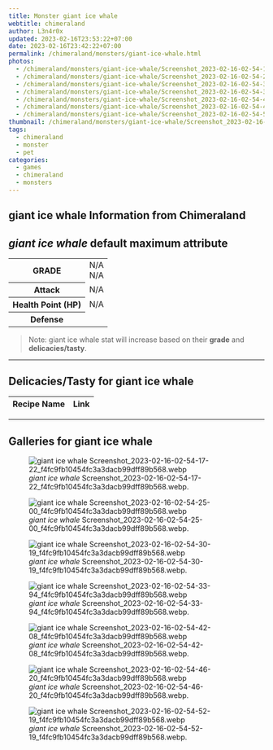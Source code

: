 ```yaml
---
title: Monster giant ice whale
webtitle: chimeraland
author: L3n4r0x
updated: 2023-02-16T23:53:22+07:00
date: 2023-02-16T23:42:22+07:00
permalink: /chimeraland/monsters/giant-ice-whale.html
photos:
  - /chimeraland/monsters/giant-ice-whale/Screenshot_2023-02-16-02-54-17-22_f4fc9fb10454fc3a3dacb99dff89b568.webp
  - /chimeraland/monsters/giant-ice-whale/Screenshot_2023-02-16-02-54-25-00_f4fc9fb10454fc3a3dacb99dff89b568.webp
  - /chimeraland/monsters/giant-ice-whale/Screenshot_2023-02-16-02-54-30-19_f4fc9fb10454fc3a3dacb99dff89b568.webp
  - /chimeraland/monsters/giant-ice-whale/Screenshot_2023-02-16-02-54-33-94_f4fc9fb10454fc3a3dacb99dff89b568.webp
  - /chimeraland/monsters/giant-ice-whale/Screenshot_2023-02-16-02-54-42-08_f4fc9fb10454fc3a3dacb99dff89b568.webp
  - /chimeraland/monsters/giant-ice-whale/Screenshot_2023-02-16-02-54-46-20_f4fc9fb10454fc3a3dacb99dff89b568.webp
  - /chimeraland/monsters/giant-ice-whale/Screenshot_2023-02-16-02-54-52-19_f4fc9fb10454fc3a3dacb99dff89b568.webp
thumbnail: /chimeraland/monsters/giant-ice-whale/Screenshot_2023-02-16-02-54-17-22_f4fc9fb10454fc3a3dacb99dff89b568.webp
tags:
  - chimeraland
  - monster
  - pet
categories:
  - games
  - chimeraland
  - monsters
---
```


<link
  rel="stylesheet"
  href="https://rawcdn.githack.com/dimaslanjaka/Web-Manajemen/870a349/css/bootstrap-5-3-0-alpha3-wrapper.css"
/>
<section id="bootstrap-wrapper">
  <div data-bs-theme="dark">
    <h2>giant ice whale Information from Chimeraland</h2>
    <h2 id="attribute"><i>giant ice whale</i> default maximum attribute</h2>
    <div class="row">
      <div class="col mb-2">
        <div class="card">
          <div class="card-body">
            <table>
              <tr>
                <th>GRADE</th>
                <td>N/A <br />N/A</td>
              </tr>
              <tr>
                <th>Attack</th>
                <td>N/A</td>
              </tr>
              <tr>
                <th>Health Point (HP)</th>
                <td>N/A</td>
              </tr>
              <tr>
                <th>Defense</th>
                <td></td>
              </tr>
            </table>
          </div>
        </div>
      </div>
    </div>
    <blockquote class="bd-callout bd-callout-warning">
      Note: giant ice whale stat will increase based on their <b>grade</b> and
      <b>delicacies/tasty</b>.
    </blockquote>
    <hr />
    <h2 id="delicacies">Delicacies/Tasty for giant ice whale</h2>
    <div class="card">
      <div class="card-body">
        <div class="table-responsive">
          <table class="table table-striped">
            <thead>
              <tr>
                <th>Recipe Name</th>
                <th>Link</th>
              </tr>
            </thead>
            <tbody></tbody>
          </table>
        </div>
      </div>
    </div>
    <hr />
    <div id="gallery">
      <h2>Galleries for giant ice whale</h2>
      <div class="row">
        <div class="col-lg-6 col-12">
          <figure>
            <img
              src="https://www.webmanajemen.com/chimeraland/monsters/giant-ice-whale/Screenshot_2023-02-16-02-54-17-22_f4fc9fb10454fc3a3dacb99dff89b568.webp"
              alt="giant ice whale Screenshot_2023-02-16-02-54-17-22_f4fc9fb10454fc3a3dacb99dff89b568.webp"
            />
            <figcaption style="word-wrap: break-word">
              <i>giant ice whale</i>
              Screenshot_2023-02-16-02-54-17-22_f4fc9fb10454fc3a3dacb99dff89b568.webp.
            </figcaption>
          </figure>
        </div>
        <div class="col-lg-6 col-12">
          <figure>
            <img
              src="https://www.webmanajemen.com/chimeraland/monsters/giant-ice-whale/Screenshot_2023-02-16-02-54-25-00_f4fc9fb10454fc3a3dacb99dff89b568.webp"
              alt="giant ice whale Screenshot_2023-02-16-02-54-25-00_f4fc9fb10454fc3a3dacb99dff89b568.webp"
            />
            <figcaption style="word-wrap: break-word">
              <i>giant ice whale</i>
              Screenshot_2023-02-16-02-54-25-00_f4fc9fb10454fc3a3dacb99dff89b568.webp.
            </figcaption>
          </figure>
        </div>
        <div class="col-lg-6 col-12">
          <figure>
            <img
              src="https://www.webmanajemen.com/chimeraland/monsters/giant-ice-whale/Screenshot_2023-02-16-02-54-30-19_f4fc9fb10454fc3a3dacb99dff89b568.webp"
              alt="giant ice whale Screenshot_2023-02-16-02-54-30-19_f4fc9fb10454fc3a3dacb99dff89b568.webp"
            />
            <figcaption style="word-wrap: break-word">
              <i>giant ice whale</i>
              Screenshot_2023-02-16-02-54-30-19_f4fc9fb10454fc3a3dacb99dff89b568.webp.
            </figcaption>
          </figure>
        </div>
        <div class="col-lg-6 col-12">
          <figure>
            <img
              src="https://www.webmanajemen.com/chimeraland/monsters/giant-ice-whale/Screenshot_2023-02-16-02-54-33-94_f4fc9fb10454fc3a3dacb99dff89b568.webp"
              alt="giant ice whale Screenshot_2023-02-16-02-54-33-94_f4fc9fb10454fc3a3dacb99dff89b568.webp"
            />
            <figcaption style="word-wrap: break-word">
              <i>giant ice whale</i>
              Screenshot_2023-02-16-02-54-33-94_f4fc9fb10454fc3a3dacb99dff89b568.webp.
            </figcaption>
          </figure>
        </div>
        <div class="col-lg-6 col-12">
          <figure>
            <img
              src="https://www.webmanajemen.com/chimeraland/monsters/giant-ice-whale/Screenshot_2023-02-16-02-54-42-08_f4fc9fb10454fc3a3dacb99dff89b568.webp"
              alt="giant ice whale Screenshot_2023-02-16-02-54-42-08_f4fc9fb10454fc3a3dacb99dff89b568.webp"
            />
            <figcaption style="word-wrap: break-word">
              <i>giant ice whale</i>
              Screenshot_2023-02-16-02-54-42-08_f4fc9fb10454fc3a3dacb99dff89b568.webp.
            </figcaption>
          </figure>
        </div>
        <div class="col-lg-6 col-12">
          <figure>
            <img
              src="https://www.webmanajemen.com/chimeraland/monsters/giant-ice-whale/Screenshot_2023-02-16-02-54-46-20_f4fc9fb10454fc3a3dacb99dff89b568.webp"
              alt="giant ice whale Screenshot_2023-02-16-02-54-46-20_f4fc9fb10454fc3a3dacb99dff89b568.webp"
            />
            <figcaption style="word-wrap: break-word">
              <i>giant ice whale</i>
              Screenshot_2023-02-16-02-54-46-20_f4fc9fb10454fc3a3dacb99dff89b568.webp.
            </figcaption>
          </figure>
        </div>
        <div class="col-lg-6 col-12">
          <figure>
            <img
              src="https://www.webmanajemen.com/chimeraland/monsters/giant-ice-whale/Screenshot_2023-02-16-02-54-52-19_f4fc9fb10454fc3a3dacb99dff89b568.webp"
              alt="giant ice whale Screenshot_2023-02-16-02-54-52-19_f4fc9fb10454fc3a3dacb99dff89b568.webp"
            />
            <figcaption style="word-wrap: break-word">
              <i>giant ice whale</i>
              Screenshot_2023-02-16-02-54-52-19_f4fc9fb10454fc3a3dacb99dff89b568.webp.
            </figcaption>
          </figure>
        </div>
      </div>
    </div>
  </div>
</section>